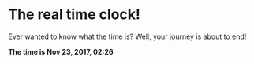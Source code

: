 # The real time clock!

Ever wanted to know what the time is? Well, your journey is about to end!

**The time is Nov 23, 2017, 02:26**
